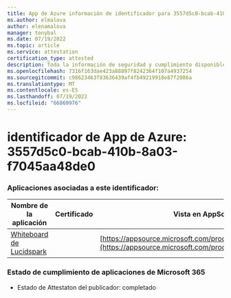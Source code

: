 ```yaml
---
title: App de Azure información de identificador para 3557d5c0-bcab-410b-8a03-f7045aa48de0
ms.author: elmalova
author: elenamalova
manager: tonybal
ms.date: 07/19/2022
ms.topic: article
ms.service: attestation
certification_type: attested
description: Toda la información de seguridad y cumplimiento disponible para 3557d5c0-bcab-410b-8a03-f7045aa48de0.
ms.openlocfilehash: 7316f163dae423a88897f8242364f107a4937254
ms.sourcegitcommit: c98623463f83636439af4fb49219918e87f2086a
ms.translationtype: MT
ms.contentlocale: es-ES
ms.lasthandoff: 07/19/2022
ms.locfileid: "66869976"
---
```

# <a name="azure-app-id-3557d5c0-bcab-410b-8a03-f7045aa48de0"></a>identificador de App de Azure: 3557d5c0-bcab-410b-8a03-f7045aa48de0


### <a name="apps-associated-with-this-id"></a>Aplicaciones asociadas a este identificador:
| **Nombre de la aplicación** | **Certificado** | **Vista en AppSource** |
|--------------|---------------|-----------------------|
| [Whiteboard de Lucidspark](../forward/WA200002583.md) |  | [https://appsource.microsoft.com/product/office/WA200002583](https://appsource.microsoft.com/product/office/WA200002583) |

### <a name="microsoft-365-app-compliance-status"></a>Estado de cumplimiento de aplicaciones de Microsoft 365
- Estado de Attestaton del publicador: completado
